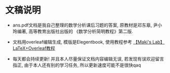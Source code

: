 # 文稿说明

* ans.pdf文档是我自己整理的数学分析课后习题的答案, 原教材是邓东皋, 尹小玲编著, 高等教育出版社出版的 《数学分析简明教程》第二版. 

* 文档用overleaf编辑生成, 模版是Elegentbook, 使用教程参考 [【Maki's Lab】LaTeX+Overleaf教程](https://www.bilibili.com/video/BV15W4y1J7Fj?t=2564.1) 

* 每天都会持续更新! 并且本人尽量保证文档内容编辑无误, 若发现有误欢迎留言指正, 由于本人还有别的学习任务, 所以更新速度可能不是很快qaq
